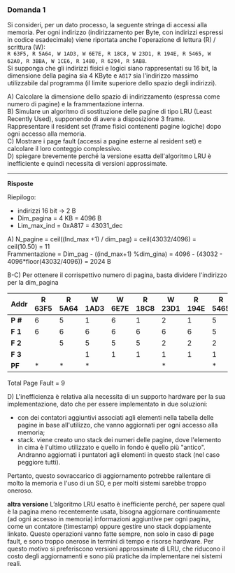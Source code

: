 ### Domanda 1

Si consideri, per un dato processo, la seguente stringa di accessi alla memoria. Per ogni indirizzo (indirizzamento per Byte,
con indirizzi espressi in codice esadecimale) viene riportata anche l'operazione di lettura (R) / scrittura (W):<br>
`R 63F5, R 5A64, W 1AD3, W 6E7E, R 18C8, W 23D1, R 194E, R 5465, W 62A0, R 3BBA, W 1CE6, R 1480, R 6294, R 5AB8`. <br>
Si supponga che gli indirizzi fisici e logici siano rappresentati su 16 bit, la dimensione della pagina sia 4 KByte e `A817`
sia l'indirizzo massimo utilizzabile dal programma (il limite superiore dello spazio degli indirizzi).

A) Calcolare la dimensione dello spazio di indirizzamento (espressa come numero di pagine) e la frammentazione interna.<br>
B) Simulare un algoritmo di sostituzione delle pagine di tipo LRU (Least Recently Used), supponendo di avere a disposizione 3 frame.
Rappresentare il resident set (frame fisici contenenti pagine logiche) dopo ogni accesso alla memoria. <br>
C) Mostrare i page fault (accessi a pagine esterne al resident set) e calcolare il loro conteggio complessivo.<br>
D) spiegare brevemente perché la versione esatta dell'algoritmo LRU è inefficiente e quindi necessita di versioni approssimate.

---

**Risposte**

Riepilogo:
- indirizzi 16 bit -> 2 B
- Dim_pagina = 4 KB = 4096 B
- Lim_max_ind = 0xA817 = 43031_dec

A) N_pagine = ceil((Ind_max +1) / dim_pag) = ceil(43032/4096) = ceil(10.50) = 11<br>
Frammentazione = Dim_pag - ((ind_max+1) %dim_gina) = 4096 - (43032 - 4096*floor(43032/4096)) = 2024 B

B-C) Per ottenere il corrispettivo numero di pagina, basta dividere l'indirizzo per la dim_pagina

<table>
  <thead>
    <tr>
      <th>Addr</th>
      <th>R 63F5</th>
      <th>R 5A64</th>
      <th>W 1AD3</th>
      <th>W 6E7E</th>
      <th>R 18C8</th>
      <th>W 23D1</th>
      <th>R 194E</th>
      <th>R 5465</th>
      <th>W 62A0</th>
      <th>R 3BBA</th>
      <th>W 1CE6</th>
      <th>R 1480</th>
      <th>R 6294</th>
      <th>R 5AB8</th>
    </tr>
  </thead>
  <tbody>
    <tr>
      <td><b>P #</b></td>
      <td>6</td>
      <td>5</td>
      <td>1</td>
      <td>6</td>
      <td>1</td>
      <td>2</td>
      <td>1</td>
      <td>5</td>
      <td>6</td>
      <td>3</td>
      <td>1</td>
      <td>1</td>
      <td>6</td>
      <td>5</td>
    </tr>
    <tr>
      <td><b>F 1</b></td>
      <td>6</td>
      <td>6</td>
      <td>6</td>
      <td>6</td>
      <td>6</td>
      <td>6</td>
      <td>6</td>
      <td>5</td>
      <td>5</td>
      <td>5</td>
      <td>1</td>
      <td>1</td>
      <td>1</td>
      <td>1</td>
    </tr>
    <tr>
      <td><b>F 2</b></td>
      <td></td>
      <td>5</td>
      <td>5</td>
      <td>5</td>
      <td>5</td>
      <td>2</td>
      <td>2</td>
      <td>2</td>
      <td>6</td>
      <td>6</td>
      <td>6</td>
      <td>6</td>
      <td>6</td>
      <td>6</td>
    </tr>
    <tr>
      <td><b>F 3</b></td>
      <td></td>
      <td></td>
      <td>1</td>
      <td>1</td>
      <td>1</td>
      <td>1</td>
      <td>1</td>
      <td>1</td>
      <td>1</td>
      <td>3</td>
      <td>3</td>
      <td>3</td>
      <td>3</td>
      <td>5</td>
    </tr>
    <tr>
      <td><b>PF</b></td>
      <td>*</td>
      <td>*</td>
      <td>*</td>
      <td></td>
      <td></td>
      <td>*</td>
      <td></td>
      <td>*</td>
      <td>*</td>
      <td>*</td>
      <td>*</td>
      <td></td>
      <td></td>
      <td>*</td>
    </tr>
  </tbody>
</table>
<p>Total Page Fault = 9</p> 

D) L'inefficienza è relativa alla necessita di un supporto hardware per la sua implementazione, dato che per essere implementato in due soluzioni: 
- con dei contatori aggiuntivi associati agli elementi nella tabella delle pagine in base all'utilizzo, che vanno aggiornati per ogni accesso alla memoria;
- stack. viene creato uno stack dei numeri delle pagine, dove l'elemento in cima è l'ultimo utilizzato e quello in fondo è quello più "antico". Andranno aggiornati 
i puntatori agli elementi in questo stack (nel caso peggiore tutti).

Pertanto, questo sovraccarico di aggiornamento potrebbe rallentare di molto la memoria e l'uso di un SO, e per molti sistemi sarebbe troppo oneroso.

**altra versione**
L’algoritmo LRU esatto è inefficiente perché, per sapere qual è la pagina meno recentemente usata, bisogna aggiornare continuamente (ad ogni accesso in memoria) 
informazioni aggiuntive per ogni pagina, come un contatore (timestamp) oppure gestire uno stack doppiamente linkato. Queste operazioni vanno fatte sempre, 
non solo in caso di page fault, e sono troppo onerose in termini di tempo e risorse hardware. Per questo motivo si preferiscono versioni approssimate di LRU, 
che riducono il costo degli aggiornamenti e sono più pratiche da implementare nei sistemi reali.